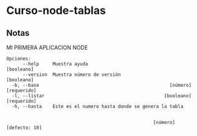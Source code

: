# Curso-node-tablas
## Notas

MI PRIMERA APLICACION NODE

```
Opciones:
      --help     Muestra ayuda                                        [booleano]
      --version  Muestra número de versión                            [booleano]
  -b, --base                                                [número] [requerido]
  -l, --listar                                            [booleano] [requerido]
  -h, --hasta    Este es el numero hasta donde se genera la tabla
  
  ```
                                                          [número] [defecto: 10]